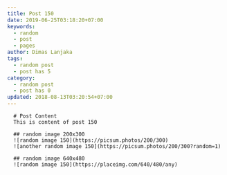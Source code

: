 ```yaml
---
title: Post 150
date: 2019-06-25T03:18:20+07:00
keywords:
  - random
  - post
  - pages
author: Dimas Lanjaka
tags:
  - random post
  - post has 5
category:
  - random post
  - post has 0
updated: 2018-08-13T03:20:54+07:00
---
```


      # Post Content
      This is content of post 150

      ## random image 200x300
      ![random image 150](https://picsum.photos/200/300)
      ![another random image 150](https://picsum.photos/200/300?random=1)

      ## random image 640x480
      ![random image 150](https://placeimg.com/640/480/any)
      